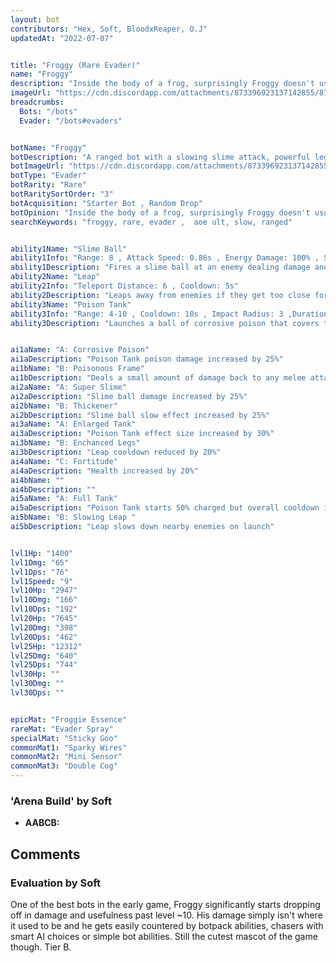 ```yaml
---
layout: bot
contributors: "Hex, Soft, BloodxReaper, O.J"
updatedAt: "2022-07-07"


title: "Froggy (Rare Evader)"
name: "Froggy"
description: "Inside the body of a frog, surprisingly Froggy doesn't usually hop, mostly just waddles. The middle of the road bot, not bad at everything but also doesn’t excel at anything.\n- High utility bot (a combination of sub dps and support)\n- Serves well early game, falls back late game\n- Can be quite to very annoying at some point"
imageUrl: "https://cdn.discordapp.com/attachments/873396923137142855/873397603478417438/froggy.png"
breadcrumbs:
  Bots: "/bots"
  Evader: "/bots#evaders"


botName: "Froggy"
botDescription: "A ranged bot with a slowing slime attack, powerful legs to leap away from enemies, and a devastating poison tank ultimate."
botImageUrl: "https://cdn.discordapp.com/attachments/873396923137142855/873397603478417438/froggy.png"
botType: "Evader"
botRarity: "Rare"
botRaritySortOrder: "3"
botAcquisition: "Starter Bot , Random Drop"
botOpinion: "Inside the body of a frog, surprisingly Froggy doesn't usually hop, mostly just waddles. The middle of the road bot, not bad at everything but also doesn’t excel at anything."
searchKeywords: "froggy, rare, evader ,  aoe ult, slow, ranged"


ability1Name: "Slime Ball"
ability1Info: "Range: 8 , Attack Speed: 0.86s , Energy Damage: 100% , Slow Enemies: 50%"
ability1Description: "Fires a slime ball at an enemy dealing damage and slowing their movement"
ability2Name: "Leap"
ability2Info: "Teleport Distance: 6 , Cooldown: 5s"
ability2Description: "Leaps away from enemies if they get too close for comfort"
ability3Name: "Poison Tank"
ability3Info: "Range: 4-10 , Cooldown: 10s , Impact Radius: 3 ,Duration: 3.5s ,Poison Damage per Second: 123%"
ability3Description: "Launches a ball of corrosive poison that covers the ground on landing. Deals significant poison damage over time to enemies caught in it."


ai1aName: "A: Corrosive Poison"
ai1aDescription: "Poison Tank poison damage increased by 25%"
ai1bName: "B: Poisonous Frame"
ai1bDescription: "Deals a small amount of damage back to any melee attackers"
ai2aName: "A: Super Slime"
ai2aDescription: "Slime ball damage increased by 25%"
ai2bName: "B: Thickener"
ai2bDescription: "Slime ball slow effect increased by 25%"
ai3aName: "A: Enlarged Tank"
ai3aDescription: "Poison Tank effect size increased by 30%"
ai3bName: "B: Enchanced Legs"
ai3bDescription: "Leap cooldown reduced by 20%"
ai4aName: "C: Fortitude"
ai4aDescription: "Health increased by 20%"
ai4bName: ""
ai4bDescription: ""
ai5aName: "A: Full Tank"
ai5aDescription: "Poison Tank starts 50% charged but overall cooldown is increased by 25%"
ai5bName: "B: Slowing Leap "
ai5bDescription: "Leap slows down nearby enemies on launch"


lvl1Hp: "1400"
lvl1Dmg: "65"
lvl1Dps: "76"
lvl1Speed: "9"
lvl10Hp: "2947"
lvl10Dmg: "166"
lvl10Dps: "192"
lvl20Hp: "7645"
lvl20Dmg: "398"
lvl20Dps: "462"
lvl25Hp: "12312"
lvl25Dmg: "640"
lvl25Dps: "744"
lvl30Hp: ""
lvl30Dmg: ""
lvl30Dps: ""


epicMat: "Froggie Essence"
rareMat: "Evader Spray"
specialMat: "Sticky Goo"
commonMat1: "Sparky Wires"
commonMat2: "Mini Sensor"
commonMat3: "Double Cog"
---
```


### 'Arena Build' by Soft
- **AABCB:**

## Comments

### Evaluation by Soft
One of the best bots in the early game, Froggy significantly starts dropping off in damage and usefulness past level ~10. His damage simply isn't where it used to be and he gets easily countered by botpack abilities, chasers with smart AI choices or simple bot abilities. Still the cutest mascot of the game though. Tier B.

